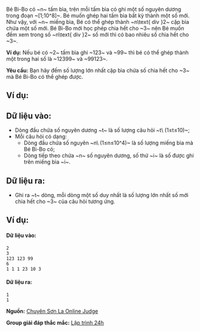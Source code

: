 Bé Bi-Bo có ~n~ tấm bìa, trên mỗi tấm bìa có ghi một số nguyên dương trong đoạn ~[1;10^8]~. Bé muốn ghép hai tấm bìa bất kỳ thành một số mới. Như vậy, với ~n~ miếng bìa, Bé có thể ghép thành ~n\text{ div }2~ cặp bìa chứa một số mới. Bé Bi-Bo mới học phép chia hết cho ~3~ nên Bé muốn đếm xem trong số ~n\text{ div }2~ số mới thì có bao nhiêu số chia hết cho ~3~.

**Ví dụ:** Nếu bé có ~2~ tấm bìa ghi ~123~ và ~99~ thì bé có thể ghép thành một trong hai số là ~12399~ và ~99123~.

**Yêu cầu:** Bạn hãy đếm số lượng lớn nhất cặp bìa chứa số chia hết cho ~3~ mà Bé Bi-Bo có thể ghép được.

## Ví dụ:
## Dữ liệu vào:
- Dòng đầu chứa số nguyên dương ~t~ là số lượng câu hỏi ~t\ (1≤t≤10)~;
- Mỗi câu hỏi có dạng:
	- Dòng đầu chứa số nguyên ~n\ (1≤n≤10^4)~ là số lượng miếng bìa mà Bé Bi-Bo có;
	- Dòng tiếp theo chứa ~n~ số nguyên dương, số thứ ~i~ là số được ghi trên miếng bìa ~i~.

## Dữ liệu ra:
- Ghi ra ~t~ dòng, mỗi dòng một số duy nhất là số lượng lớn nhất số mới chia hết cho ~3~ của câu hỏi tương ứng.

## Ví dụ:
#### Dữ liệu vào:
```
2
3 
123 123 99
6 
1 1 1 23 10 3
```

#### Dữ liệu ra:
```
1
1
```
**Nguồn:** [Chuyên Sơn La Online Judge](http://csloj.ddns.net/)

**Group giải đáp thắc mắc:** [Lập trình 24h](https://www.facebook.com/groups/1386904321519984)